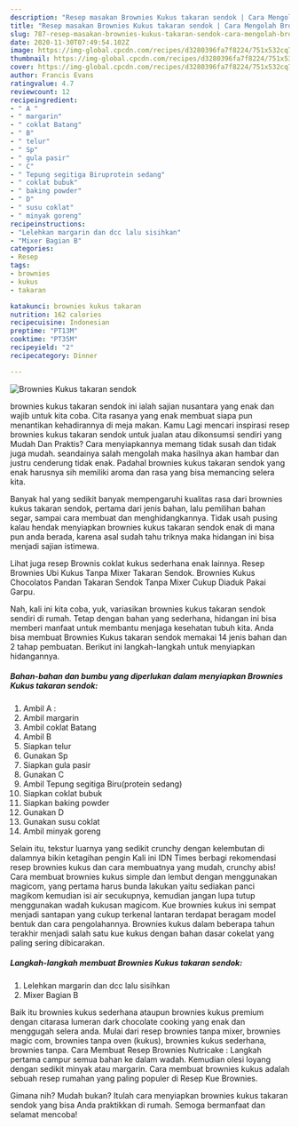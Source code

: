 ```yaml
---
description: "Resep masakan Brownies Kukus takaran sendok | Cara Mengolah Brownies Kukus takaran sendok Yang Sempurna"
title: "Resep masakan Brownies Kukus takaran sendok | Cara Mengolah Brownies Kukus takaran sendok Yang Sempurna"
slug: 787-resep-masakan-brownies-kukus-takaran-sendok-cara-mengolah-brownies-kukus-takaran-sendok-yang-sempurna
date: 2020-11-30T07:49:54.102Z
image: https://img-global.cpcdn.com/recipes/d3280396fa7f8224/751x532cq70/brownies-kukus-takaran-sendok-foto-resep-utama.jpg
thumbnail: https://img-global.cpcdn.com/recipes/d3280396fa7f8224/751x532cq70/brownies-kukus-takaran-sendok-foto-resep-utama.jpg
cover: https://img-global.cpcdn.com/recipes/d3280396fa7f8224/751x532cq70/brownies-kukus-takaran-sendok-foto-resep-utama.jpg
author: Francis Evans
ratingvalue: 4.7
reviewcount: 12
recipeingredient:
- " A "
- " margarin"
- " coklat Batang"
- " B"
- " telur"
- " Sp"
- " gula pasir"
- " C"
- " Tepung segitiga Biruprotein sedang"
- " coklat bubuk"
- " baking powder"
- " D"
- " susu coklat"
- " minyak goreng"
recipeinstructions:
- "Lelehkan margarin dan dcc lalu sisihkan"
- "Mixer Bagian B"
categories:
- Resep
tags:
- brownies
- kukus
- takaran

katakunci: brownies kukus takaran 
nutrition: 162 calories
recipecuisine: Indonesian
preptime: "PT13M"
cooktime: "PT35M"
recipeyield: "2"
recipecategory: Dinner

---
```



![Brownies Kukus takaran sendok](https://img-global.cpcdn.com/recipes/d3280396fa7f8224/751x532cq70/brownies-kukus-takaran-sendok-foto-resep-utama.jpg)


brownies kukus takaran sendok ini ialah sajian nusantara yang enak dan wajib untuk kita coba. Cita rasanya yang enak membuat siapa pun menantikan kehadirannya di meja makan.
Kamu Lagi mencari inspirasi resep brownies kukus takaran sendok untuk jualan atau dikonsumsi sendiri yang Mudah Dan Praktis? Cara menyiapkannya memang tidak susah dan tidak juga mudah. seandainya salah mengolah maka hasilnya akan hambar dan justru cenderung tidak enak. Padahal brownies kukus takaran sendok yang enak harusnya sih memiliki aroma dan rasa yang bisa memancing selera kita.

Banyak hal yang sedikit banyak mempengaruhi kualitas rasa dari brownies kukus takaran sendok, pertama dari jenis bahan, lalu pemilihan bahan segar, sampai cara membuat dan menghidangkannya. Tidak usah pusing kalau hendak menyiapkan brownies kukus takaran sendok enak di mana pun anda berada, karena asal sudah tahu triknya maka hidangan ini bisa menjadi sajian istimewa.

Lihat juga resep Brownis coklat kukus sederhana enak lainnya. Resep Brownies Ubi Kukus Tanpa Mixer Takaran Sendok. Brownies Kukus Chocolatos Pandan Takaran Sendok Tanpa Mixer Cukup Diaduk Pakai Garpu.


Nah, kali ini kita coba, yuk, variasikan brownies kukus takaran sendok sendiri di rumah. Tetap dengan bahan yang sederhana, hidangan ini bisa memberi manfaat untuk membantu menjaga kesehatan tubuh kita. Anda bisa membuat Brownies Kukus takaran sendok memakai 14 jenis bahan dan 2 tahap pembuatan. Berikut ini langkah-langkah untuk menyiapkan hidangannya.

<!--inarticleads1-->

##### Bahan-bahan dan bumbu yang diperlukan dalam menyiapkan Brownies Kukus takaran sendok:

1. Ambil  A :
1. Ambil  margarin
1. Ambil  coklat Batang
1. Ambil  B
1. Siapkan  telur
1. Gunakan  Sp
1. Siapkan  gula pasir
1. Gunakan  C
1. Ambil  Tepung segitiga Biru(protein sedang)
1. Siapkan  coklat bubuk
1. Siapkan  baking powder
1. Gunakan  D
1. Gunakan  susu coklat
1. Ambil  minyak goreng


Selain itu, tekstur luarnya yang sedikit crunchy dengan kelembutan di dalamnya bikin ketagihan pengin Kali ini IDN Times berbagi rekomendasi resep brownies kukus dan cara membuatnya yang mudah, crunchy abis! Cara membuat brownies kukus simple dan lembut dengan menggunakan magicom, yang pertama harus bunda lakukan yaitu sediakan panci magikom kemudian isi air secukupnya, kemudian jangan lupa tutup menggunakan wadah kukusan magicom. Kue brownies kukus ini sempat menjadi santapan yang cukup terkenal lantaran terdapat beragam model bentuk dan cara pengolahannya. Brownies kukus dalam beberapa tahun terakhir menjadi salah satu kue kukus dengan bahan dasar cokelat yang paling sering dibicarakan. 

<!--inarticleads2-->

##### Langkah-langkah membuat Brownies Kukus takaran sendok:

1. Lelehkan margarin dan dcc lalu sisihkan
1. Mixer Bagian B


Baik itu brownies kukus sederhana ataupun brownies kukus premium dengan citarasa lumeran dark chocolate cooking yang enak dan menggugah selera anda. Mulai dari resep brownies tanpa mixer, brownies magic com, brownies tanpa oven (kukus), brownies kukus sederhana, brownies tanpa. Cara Membuat Resep Brownies Nutricake : Langkah pertama campur semua bahan ke dalam wadah. Kemudian olesi loyang dengan sedikit minyak atau margarin. Cara membuat brownies kukus adalah sebuah resep rumahan yang paling populer di Resep Kue Brownies. 

Gimana nih? Mudah bukan? Itulah cara menyiapkan brownies kukus takaran sendok yang bisa Anda praktikkan di rumah. Semoga bermanfaat dan selamat mencoba!
